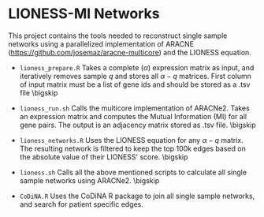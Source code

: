 # LIONESS-MI Networks
This project contains the tools needed to reconstruct single sample networks using a parallelized implementation of ARACNE (https://github.com/josemaz/aracne-multicore) and the LIONESS equation. 

- ``lioness_prepare.R`` Takes a complete ($\alpha$) expression matrix  as input, and iteratively removes sample $q$ and stores all $\alpha - q$ matrices.  First column of input matrix must be a list of gene ids and should be stored as a .tsv file
\bigskip

- ``lioness_run.sh`` Calls the multicore implementation of ARACNe2. Takes an expression matrix and computes the Mutual Information (MI) for all gene pairs. The output is an adjacency matrix stored as .tsv file.
\bigskip

- ``lioness_networks.R``  Uses the LIONESS equation for any $\alpha - q$ matrix. The resulting network is filtered to keep the top 100k edges based on the absolute value of their LIONESS' score.
\bigskip

- ``lioness.sh`` Calls all the above mentioned scripts to calculate all single sample networks using ARACNe2.
\bigskip

- ``CoDiNA.R`` Uses the CoDiNA R package to join all single sample networks, and search for patient specific edges. 
